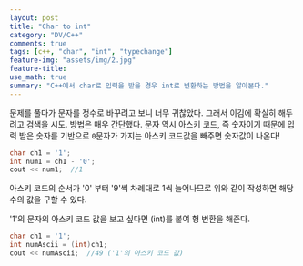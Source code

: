```yaml
---
layout: post
title: "Char to int"
category: "DV/C++"
comments: true
tags: [c++, "char", "int", "typechange"]
feature-img: "assets/img/2.jpg"
feature-title:
use_math: true
summary: "C++에서 char로 입력을 받을 경우 int로 변환하는 방법을 알아본다."
---
```


문제를 풀다가 문자를 정수로 바꾸려고 보니 너무 귀찮았다. 그래서 이김에 확실히 해두려고 검색을 시도. 방법은 매우 간단했다. 문자 역시 아스키 코드, 즉 숫자이기 때문에 입력 받은 숫자를 기반으로 `0`문자가 가지는 아스키 코드값을 빼주면 숫자값이 나온다!

```c++
char ch1 = '1';
int num1 = ch1 - '0';
cout << num1;  //1
```

아스키 코드의 순서가 '0' 부터 '9'씩 차례대로 1씩 늘어나므로 위와 같이 작성하면 해당 수의 값을 구할 수 있다.

'1'의 문자의 아스키 코드 값을 보고 싶다면 (int)를 붙여 형 변환을 해준다.

```c++
char ch1 = '1';
int numAscii = (int)ch1;
cout << numAscii;  //49 ('1'의 아스키 코드 값)
```